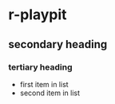 # r-playpit

## secondary heading

### tertiary heading

* first item in list
* second item in list

